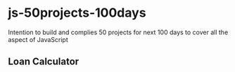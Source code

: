 # js-50projects-100days

Intention to build and complies 50 projects for next 100 days to cover all the aspect of JavaScript

## Loan Calculator
